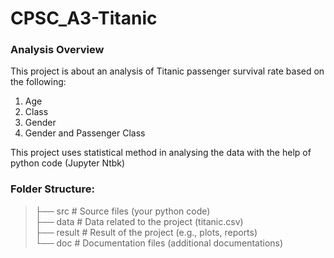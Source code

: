 # CPSC_A3-Titanic

### Analysis Overview
This project is about an analysis of Titanic passenger survival rate based on the following:
1. Age
2. Class
3. Gender
4. Gender and Passenger Class

This project uses statistical method in analysing the data with the help of python code (Jupyter Ntbk)


### Folder Structure:
>├── src                     # Source files (your python code)\
>├── data                    # Data related to the project (titanic.csv)\
>├── result                  # Result of the project (e.g., plots, reports)\
>└── doc                     # Documentation files (additional documentations)
